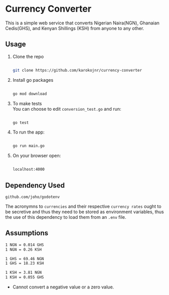 # Currency Converter

[comment]: <> (![alt text]&#40;./gophers.jpg&#41;)

This is a simple web service that converts Nigerian Naira(NGN), Ghanaian Cedis(GHS), and Kenyan Shillings (KSH) from
anyone to any other.

## Usage

1. Clone the repo

   ```sh

   git clone https://github.com/karokojnr/currency-converter

   ```

2. Install go packages

   ```sh

   go mod download

   ```
3. To make tests <br/>
   You can choose to edit `conversion_test.go` and run:
   ```sh
   
   go test
   
   ```

4. To run the app:

   ```sh

   go run main.go

   ```
5. On your browser open:

   ```sh

   localhost:4000

   ```

## Dependency Used

`github.com/joho/godotenv` <br/>

The acronymns to `currencies` and their respective `currency rates` ought to be secretive and thus they need to be
stored as environment variables, thus the use of this dependency to load them from an `.env` file.

## Assumptions

   ```sh
   1 NGN = 0.014 GHS
   1 NGN = 0.26 KSH
   
   1 GHS = 69.46 NGN
   1 GHS = 18.23 KSH
   
   1 KSH = 3.81 NGN
   1 KSH = 0.055 GHS
   ```

- Cannot convert a negative value or a zero value.


